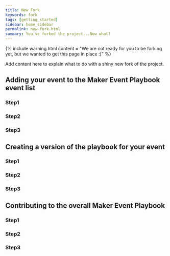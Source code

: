 ```yaml
---
title: New Fork
keywords: fork
tags: [getting_started]
sidebar: home_sidebar
permalink: new-fork.html
summary: You've forked the project...Now what?
---
```


{% include warning.html content = "We are not ready for you to be forking yet, but we wanted to get this page in place :)" %}

Add content here to explain what to do with a shiny new fork of the project.

## Adding your event to the Maker Event Playbook event list

### Step1
### Step2
### Step3


## Creating a version of the playbook for your event

### Step1
### Step2
### Step3

## Contributing to the overall Maker Event Playbook

### Step1
### Step2
### Step3
